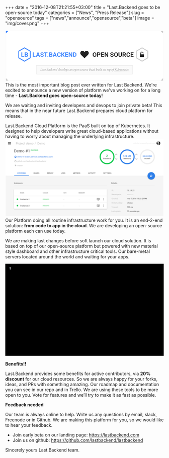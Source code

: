 +++
date = "2016-12-08T21:21:55+03:00"
title = "Last.Backend goes to be open-source today"
categories = ["News", "Press Release"]
slug = "opensource"
tags = ["news","announce","opensource","beta"]
image = "img/cover.png"
+++

![Dashboard](/img/announce/pr_im_0_3.png)
This is the most important blog post ever written for Last Backend. We're excited to announce a new version of platform we've working on for a long time - **Last.Backend goes open-source today**!

We are waiting and inviting developers and devops to join private beta! This means that in the near future Last.Backend prepares cloud platform for release.
<!--more-->
Last.Backend Cloud Platform is the PaaS built on top of Kubernetes. It designed to help developers write great cloud-based applications without having to worry about managing the underlying infrastructure.
![Dashboard](/img/announce/pr_im_4.png)
Our Platform doing all routine infrastructure work for you. It is an end-2-end solution: **from code to app in the cloud**. We are developing an open-source platform each can use today.

We are making last changes before soft launch our cloud solution. 
It is based on top of our open-source platform but powered with new material style dashboard and other infrastructure critical tools.
Our bare-metal servers located around the world and waiting for your apps. 

![Sources](/img/announce/cli_3.gif)

**Benefits!!**

Last.Backend provides some benefits for active contributors, via **20% discount** for our cloud resources. So we are always happy for your forks, ideas, and PRs with something amazing.
Our roadmap and documentation you can see in our repo and in Trello. We are using these tools to be more open to you. Vote for features and we’ll try to make it as fast as possible.

**Feedback needed**

Our team is always online to help. Write us any questions by email, slack, Freenode or in Github. We are making this platform for you, so we would like to hear your feedback.

- Join early beta on our landing page: https://lastbackend.com
- Join us on github: https://github.com/lastbackend/lastbackend 

Sincerely yours Last.Backend team.
